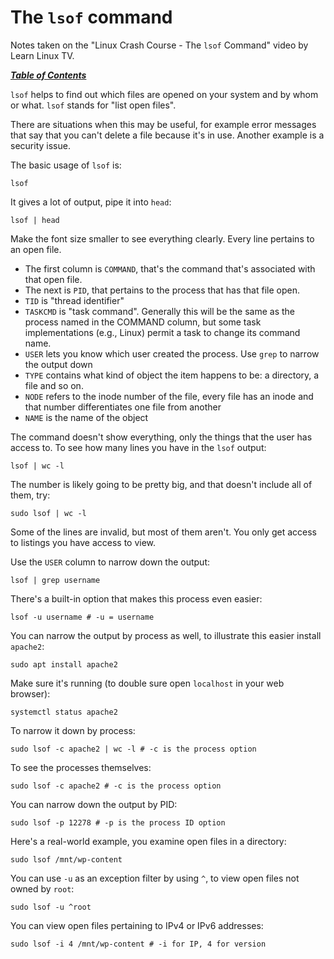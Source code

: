 # The `lsof` command

Notes taken on the "Linux Crash Course - The `lsof` Command" video by
Learn Linux TV.

[***Table of Contents***](/README.md)

`lsof` helps to find out which files are opened on your system and by whom or
what. `lsof` stands for "list open files". 

There are situations when this may be useful, for example error messages that
say that you can't delete a file because it's in use. Another example is a 
security issue.

The basic usage of `lsof` is:

    lsof

It gives a lot of output, pipe it into `head`:

    lsof | head

Make the font size smaller to see everything clearly. Every line pertains to an
open file. 
- The first column is `COMMAND`, that's the command that's associated with that
  open file. 
- The next is `PID`, that pertains to the process that has that file open.
- `TID` is "thread identifier"
- `TASKCMD` is "task command". Generally this will be the same as the process
  named in the COMMAND  column, but some task implementations (e.g., Linux)
  permit a task to change its command name.
- `USER` lets you know which user created the process. Use `grep` to narrow the
  output down
- `TYPE` contains what kind of object the item happens to be: a directory, a
  file and so on.
- `NODE` refers to the inode number of the file, every file has an inode and
  that number differentiates one file from another
- `NAME` is the name of the object

The command doesn't show everything, only the things that the user has access
to. To see how many lines you have in the `lsof` output:

    lsof | wc -l

The number is likely going to be pretty big, and that doesn't include all of
them, try:

    sudo lsof | wc -l

Some of the lines are invalid, but most of them aren't. You only get access to
listings you have access to view.

Use the `USER` column to narrow down the output:

    lsof | grep username

There's a built-in option that makes this process even easier:

    lsof -u username # -u = username

You can narrow the output by process as well, to illustrate this easier install
`apache2`:

    sudo apt install apache2 

Make sure it's running (to double sure open `localhost` in your web browser):

    systemctl status apache2

To narrow it down by process:

    sudo lsof -c apache2 | wc -l # -c is the process option

To see the processes themselves:

    sudo lsof -c apache2 # -c is the process option
    
You can narrow down the output by PID:

    sudo lsof -p 12278 # -p is the process ID option

Here's a real-world example, you examine open files in a directory:

    sudo lsof /mnt/wp-content

You can use `-u` as an exception filter by using `^`, to view open files not
owned by `root`:

    sudo lsof -u ^root

You can view open files pertaining to IPv4 or IPv6 addresses:

    sudo lsof -i 4 /mnt/wp-content # -i for IP, 4 for version
